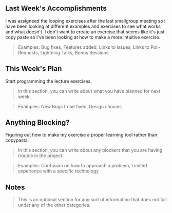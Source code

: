 ## Last Week's Accomplishments

I was assigneed the looping exercises after the last smallgroup meeting so i have been looking at different examples and exercises to see what works and what doesn't. I don't want to create an exercise that seems like it's just copy paste so I've been looking at how to make a more intuitive exercise. 

> Examples:
> Bug fixes, Features added, Links to Issues, Links to Pull-Requests, Lightning Talks, Bonus Sessions

## This Week's Plan

Start programming the lecture exercises.

> In this section, you can write about what you have planned for next week.

> Examples: New Bugs to be fixed, Design choices

## Anything Blocking?

Figuring out how to make my exercise a proper learning tool rather than copypasta.

> In this section, you can write about any blockers that you are having trouble in the project.

> Examples: Confusion on how to approach a problem, Limited experience with a specific technology

## Notes

> This is an optional section for any sort of information that does not fall under any of the other categories.
